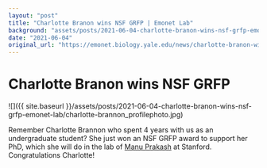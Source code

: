 ```yaml
---
layout: "post"
title: "Charlotte Branon wins NSF GRFP | Emonet Lab"
background: "assets/posts/2021-06-04-charlotte-branon-wins-nsf-grfp-emonet-lab/charlotte-brannon_profilephoto.jpg"
date: "2021-06-04"
original_url: "https://emonet.biology.yale.edu/news/charlotte-branon-wins-nsf-grfp"
---
```

# Charlotte Branon wins NSF GRFP

![]({{ site.baseurl }}/assets/posts/2021-06-04-charlotte-branon-wins-nsf-grfp-emonet-lab/charlotte-brannon_profilephoto.jpg)

Remember Charlotte Brannon who spent 4 years with us as an undergraduate student? She just won an NSF GRFP award to support her PhD, which she will do in the lab of [Manu Prakash](https://web.stanford.edu/group/prakash-lab/cgi-bin/labsite/) at Stanford. Congratulations Charlotte!